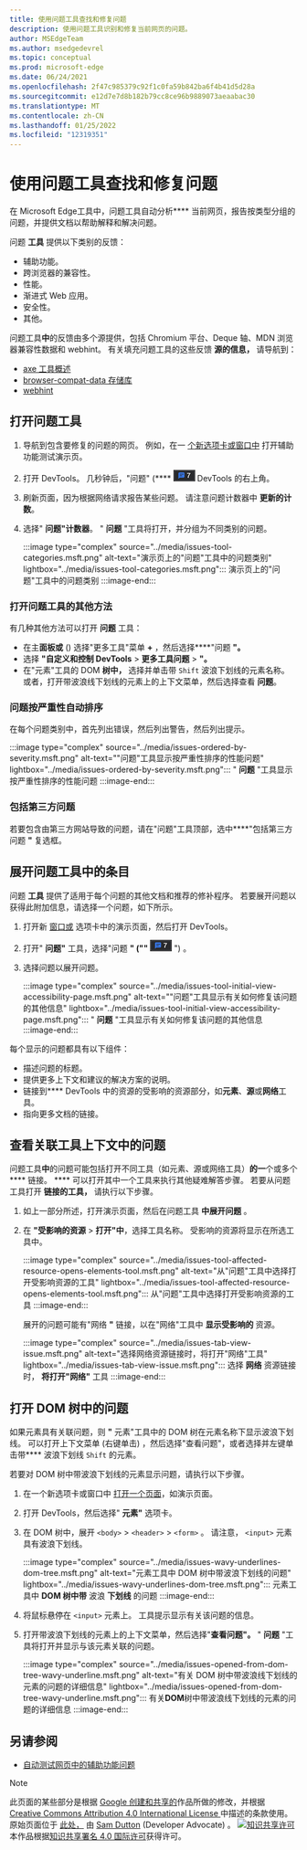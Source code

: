 ```yaml
---
title: 使用问题工具查找和修复问题
description: 使用问题工具识别和修复当前网页的问题。
author: MSEdgeTeam
ms.author: msedgedevrel
ms.topic: conceptual
ms.prod: microsoft-edge
ms.date: 06/24/2021
ms.openlocfilehash: 2f47c985379c92f1c0fa59b842ba6f4b41d5d28a
ms.sourcegitcommit: e12d7e7d8b182b79cc8ce96b9889073aeaabac30
ms.translationtype: MT
ms.contentlocale: zh-CN
ms.lasthandoff: 01/25/2022
ms.locfileid: "12319351"
---
```

<!-- Copyright Sam Dutton

   Licensed under the Apache License, Version 2.0 (the "License");
   you may not use this file except in compliance with the License.
   You may obtain a copy of the License at

       https://www.apache.org/licenses/LICENSE-2.0

   Unless required by applicable law or agreed to in writing, software
   distributed under the License is distributed on an "AS IS" BASIS,
   WITHOUT WARRANTIES OR CONDITIONS OF ANY KIND, either express or implied.
   See the License for the specific language governing permissions and
   limitations under the License.  -->

# <a name="find-and-fix-problems-using-the-issues-tool"></a>使用问题工具查找和修复问题

在 Microsoft Edge工具中，问题工具自动分析**** 当前网页，报告按类型分组的问题，并提供文档以帮助解释和解决问题。

问题 **工具** 提供以下类别的反馈：
*  辅助功能。
*  跨浏览器的兼容性。
*  性能。
*  渐进式 Web 应用。
*  安全性。
*  其他。

问题工具**中**的反馈由多个源提供，包括 Chromium 平台、Deque 轴、MDN 浏览器兼容性数据和 webhint。  有关填充问题工具的这些反馈 **源的信息，** 请导航到：
*  [axe 工具概述](https://www.deque.com/axe)
*  [browser-compat-data 存储库](https://github.com/mdn/browser-compat-data)
*  [webhint](https://webhint.io)


<!-- ====================================================================== -->
## <a name="opening-the-issues-tool"></a>打开问题工具

1.  导航到包含要修复的问题的网页。  例如，在一 [个新选项卡或窗口中](https://microsoftedge.github.io/DevToolsSamples/a11y-testing/page-with-errors.html) 打开辅助功能测试演示页。

1.  打开 DevTools。  几秒钟后，"问题" (**** ![ 问题) 显示在 ](../media/issues-counter-icon.msft.png) DevTools 的右上角。

1.  刷新页面，因为根据网络请求报告某些问题。  请注意问题计数器中 **更新的计数**。

1.  选择" **问题"计数器**。  " **问题** "工具将打开，并分组为不同类别的问题。

    :::image type="complex" source="../media/issues-tool-categories.msft.png" alt-text="演示页上的&quot;问题&quot;工具中的问题类别" lightbox="../media/issues-tool-categories.msft.png":::
       演示页上的"问题"工具中的问题类别
    :::image-end:::

### <a name="other-ways-to-open-the-issues-tool"></a>打开问题工具的其他方法

有几种其他方法可以打开 **问题** 工具：
*  在主**面板或** () 选择"更多工具"菜单 **+** ，然后选择****"问题 **"。**
*  选择 **"自定义和控制 DevTools**  >  **更多工具问题**  >  **"。**
*  在"元素"工具的 DOM **树中，** 选择并单击带 `Shift` 波浪下划线的元素名称。  或者，打开带波浪线下划线的元素上的上下文菜单，然后选择查看 **问题**。

### <a name="issues-are-automatically-ordered-by-severity"></a>问题按严重性自动排序

在每个问题类别中，首先列出错误，然后列出警告，然后列出提示。

:::image type="complex" source="../media/issues-ordered-by-severity.msft.png" alt-text="&quot;问题&quot;工具显示按严重性排序的性能问题" lightbox="../media/issues-ordered-by-severity.msft.png":::
   " **问题** "工具显示按严重性排序的性能问题
:::image-end:::

### <a name="include-third-party-issues"></a>包括第三方问题

若要包含由第三方网站导致的问题，请在"问题"工具顶部，选中****"包括第三方问题 **"** 复选框。


<!-- ====================================================================== -->
## <a name="expand-entries-in-the-issues-tool"></a>展开问题工具中的条目

问题 **工具** 提供了适用于每个问题的其他文档和推荐的修补程序。  若要展开问题以获得此附加信息，请选择一个问题，如下所示。

1.  打开新 [窗口或](https://microsoftedge.github.io/DevToolsSamples/a11y-testing/page-with-errors.html) 选项卡中的演示页面，然后打开 DevTools。

1.  打开" **问题"** 工具，选择"问题 **" (""** ![ 问题 ](../media/issues-counter-icon.msft.png) ") 。

1.  选择问题以展开问题。

    :::image type="complex" source="../media/issues-tool-initial-view-accessibility-page.msft.png" alt-text="&quot;问题&quot;工具显示有关如何修复该问题的其他信息" lightbox="../media/issues-tool-initial-view-accessibility-page.msft.png":::
       " **问题** "工具显示有关如何修复该问题的其他信息
    :::image-end:::

每个显示的问题都具有以下组件：
*   描述问题的标题。
*   提供更多上下文和建议的解决方案的说明。
*   链接到**** DevTools 中的资源的受影响的资源部分，如**元素**、**源**或**网络**工具。
*   指向更多文档的链接。


<!-- ====================================================================== -->
## <a name="view-issues-in-context-of-an-associated-tool"></a>查看关联工具上下文中的问题

问题工具**中**的问题可能包括打开不同工具（如元素、源或网络工具）**的一**个或多个**** 链接。 **** 可以打开其中一个工具来执行其他疑难解答步骤。 若要从问题工具打开 **链接的工具，** 请执行以下步骤。

1.  如上一部分所述，打开演示页面，然后在问题工具 **中展开问题** 。

1.  在 **"受影响的资源**  >  **打开"中**，选择工具名称。  受影响的资源将显示在所选工具中。

    :::image type="complex" source="../media/issues-tool-affected-resource-opens-elements-tool.msft.png" alt-text="从&quot;问题&quot;工具中选择打开受影响资源的工具" lightbox="../media/issues-tool-affected-resource-opens-elements-tool.msft.png":::
       从"问题"工具中选择打开受影响资源的工具
    :::image-end:::

    展开的问题可能有"网络 **"** 链接，以在"网络"工具中 **显示受影响的** 资源。

    :::image type="complex" source="../media/issues-tab-view-issue.msft.png" alt-text="选择网络资源链接时，将打开&quot;网络&quot;工具" lightbox="../media/issues-tab-view-issue.msft.png":::
    选择 **网络** 资源链接时， **将打开"网络"** 工具
    :::image-end:::


<!-- ====================================================================== -->
## <a name="open-issues-from-the-dom-tree"></a>打开 DOM 树中的问题

如果元素具有关联问题，则 **"** 元素"工具中的 DOM 树在元素名称下显示波浪下划线。  可以打开上下文菜单 (右键单击) ，然后选择"查看问题"，或者选择并左键单击带**** 波浪下划线 `Shift` 的元素。

若要对 DOM 树中带波浪下划线的元素显示问题，请执行以下步骤。

1.  在一个新选项卡或窗口中 [打开一个页面](https://microsoftedge.github.io/DevToolsSamples/a11y-testing/page-with-errors.html)，如演示页面。

1.  打开 DevTools，然后选择" **元素"** 选项卡。

1.  在 DOM 树中，展开 `<body>`  >  `<header>`  >  `<form>` 。  请注意， `<input>` 元素具有波浪下划线。

    :::image type="complex" source="../media/issues-wavy-underlines-dom-tree.msft.png" alt-text="元素工具中 DOM 树中带波浪下划线的问题" lightbox="../media/issues-wavy-underlines-dom-tree.msft.png":::
       元素工具中 **DOM 树中带** 波浪 **下划线** 的问题
    :::image-end:::

1.  将鼠标悬停在 `<input>` 元素上。  工具提示显示有关该问题的信息。

1.  打开带波浪下划线的元素上的上下文菜单，然后选择"**查看问题"。**  " **问题** "工具将打开并显示与该元素关联的问题。

    :::image type="complex" source="../media/issues-opened-from-dom-tree-wavy-underline.msft.png" alt-text="有关 DOM 树中带波浪线下划线的元素的问题的详细信息" lightbox="../media/issues-opened-from-dom-tree-wavy-underline.msft.png":::
       有关**DOM**树中带波浪线下划线的元素的问题的详细信息
    :::image-end:::


<!-- ====================================================================== -->
## <a name="see-also"></a>另请参阅

*  [自动测试网页中的辅助功能问题](../accessibility/test-issues-tool.md)


<!-- ====================================================================== -->
> [!NOTE]
> 此页面的某些部分是根据 [Google 创建和共享的](https://developers.google.com/terms/site-policies)作品所做的修改，并根据[ Creative Commons Attribution 4.0 International License ](https://creativecommons.org/licenses/by/4.0)中描述的条款使用。
> 原始页面位于 [此处，](https://developers.google.com/web/tools/chrome-devtools/issues/index) 由 [Sam Dutton](https://developers.google.com/web/resources/contributors#sam-dutton) (Developer Advocate) 。
[![知识共享许可](https://i.creativecommons.org/l/by/4.0/88x31.png)](https://creativecommons.org/licenses/by/4.0) 本作品根据[知识共享署名 4.0 国际许可](https://creativecommons.org/licenses/by/4.0)获得许可。
